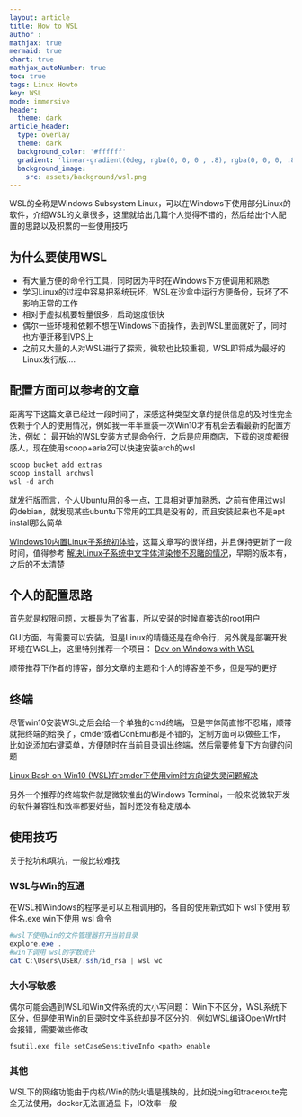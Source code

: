 ```yaml
---
layout: article
title: How to WSL
author :
mathjax: true
mermaid: true
chart: true
mathjax_autoNumber: true
toc: true
tags: Linux Howto
key: WSL
mode: immersive
header:
  theme: dark
article_header:
  type: overlay
  theme: dark
  background_color: '#ffffff'
  gradient: 'linear-gradient(0deg, rgba(0, 0, 0 , .8), rgba(0, 0, 0, .8))'
  background_image:
    src: assets/background/wsl.png
---
```

WSL的全称是Windows Subsystem Linux，可以在Windows下使用部分Linux的软件，介绍WSL的文章很多，这里就给出几篇个人觉得不错的，然后给出个人配置的思路以及积累的一些使用技巧
<!--more-->

## 为什么要使用WSL
- 有大量方便的命令行工具，同时因为平时在Windows下方便调用和熟悉
- 学习Linux的过程中容易把系统玩坏，WSL在沙盒中运行方便备份，玩坏了不影响正常的工作
- 相对于虚拟机要轻量很多，启动速度很快
- 偶尔一些环境和依赖不想在Windows下面操作，丢到WSL里面就好了，同时也方便迁移到VPS上
- 之前又大量的人对WSL进行了探索，微软也比较重视，WSL即将成为最好的Linux发行版....

## 配置方面可以参考的文章

距离写下这篇文章已经过一段时间了，深感这种类型文章的提供信息的及时性完全依赖于个人的使用情况，例如我一年半重装一次Win10才有机会去看最新的配置方法，例如：
最开始的WSL安装方式是命令行，之后是应用商店，下载的速度都很感人，现在使用scoop+aria2可以快速安装arch的wsl
```powershell
scoop bucket add extras
scoop install archwsl
wsl -d arch
```
就发行版而言，个人Ubuntu用的多一点，工具相对更加熟悉，之前有使用过wsl的debian，就发现某些ubuntu下常用的工具是没有的，而且安装起来也不是apt install那么简单

[Windows10内置Linux子系统初体验](https://www.jianshu.com/p/bc38ed12da1d)，这篇文章写的很详细，并且保持更新了一段时间，值得参考
[解决Linux子系统中文字体渲染惨不忍睹的情况](http://bbs.pcbeta.com/viewthread-1764907-1-1.html)，早期的版本有，之后的不太清楚

## 个人的配置思路
首先就是权限问题，大概是为了省事，所以安装的时候直接选的root用户

GUI方面，有需要可以安装，但是Linux的精髓还是在命令行，另外就是部署开发环境在WSL上，这里特别推荐一个项目：
[Dev on Windows with WSL](https://spencerwoo.com/dowww/)

顺带推荐下作者的博客，部分文章的主题和个人的博客差不多，但是写的更好

## 终端

尽管win10安装WSL之后会给一个单独的cmd终端，但是字体简直惨不忍睹，顺带就把终端的给换了，cmder或者ConEmu都是不错的，定制方面可以做些工作，比如说添加右键菜单，方便随时在当前目录调出终端，然后需要修复下方向键的问题

[Linux Bash on Win10 (WSL)在cmder下使用vim时方向键失灵问题解决](https://blog.csdn.net/qxoqx/article/details/54177891)
 
另外一个推荐的终端软件就是微软推出的Windows Terminal，一般来说微软开发的软件兼容性和效率都要好些，暂时还没有稳定版本

## 使用技巧
关于挖坑和填坑，一般比较难找

### WSL与Win的互通
在WSL和Windows的程序是可以互相调用的，各自的使用新式如下
wsl下使用 软件名.exe 
win下使用 wsl 命令
```powershell
#wsl下使用win的文件管理器打开当前目录
explore.exe .
#win下调用 wsl的字数统计
cat C:\Users\USER/.ssh/id_rsa | wsl wc
```

### 大小写敏感
偶尔可能会遇到WSL和Win文件系统的大小写问题：
Win下不区分，WSL系统下区分，但是使用Win的目录时文件系统却是不区分的，例如WSL编译OpenWrt时会报错，需要做些修改
```
fsutil.exe file setCaseSensitiveInfo <path> enable
```

### 其他
WSL下的网络功能由于内核/Win的防火墙是残缺的，比如说ping和traceroute完全无法使用，docker无法直通显卡，IO效率一般
